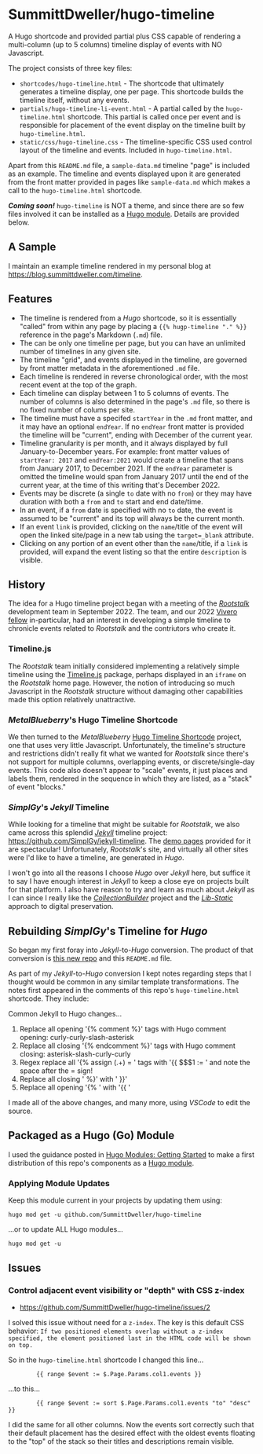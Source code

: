 # SummittDweller/hugo-timeline

A Hugo shortcode and provided partial plus CSS capable of rendering a multi-column (up to 5 columns) timeline display of events with NO Javascript.

The project consists of three key files:

  - `shortcodes/hugo-timeline.html` - The shortcode that ultimately generates a timeline display, one per page.  This shortcode builds the timeline itself, without any events. 
  - `partials/hugo-timeline-li-event.html` - A partial called by the `hugo-timeline.html` shortcode.  This partial is called once per event and is responsible for placement of the event display on the timeline built by `hugo-timeline.html`. 
  - `static/css/hugo-timeline.css` - The timeline-specific CSS used control layout of the timeline and events.  Included in `hugo-timeline.html`.

Apart from this `README.md` file, a `sample-data.md` timeline "page" is included as an example.  The timeline and events displayed upon it are generated from the front matter provided in pages like `sample-data.md` which makes a call to the `hugo-timeline.html` shortcode.  

*__Coming soon!__* `hugo-timeline` is NOT a theme, and since there are so few files involved it can be installed as a [Hugo module](https://gohugo.io/hugo-modules/).  Details are provided below.

## A Sample

I maintain an example timeline rendered in my personal blog at https://blog.summittdweller.com/timeline. 

## Features

  - The timeline is rendered from a _Hugo_ shortcode, so it is essentially "called" from within any page by placing a `{{% hugp-timeline "." %}}` reference in the page's Markdown (`.md`) file.
  - The can be only one timeline per page, but you can have an unlimited number of timelines in any given site.
  - The timeline "grid", and events displayed in the timeline, are governed by front matter metadata in the aforementioned `.md` file.
  - Each timeline is rendered in reverse chronological order, with the most recent event at the top of the graph.
  - Each timeline can display between 1 to 5 columns of events.  The number of columns is also determined in the page's `.md` file, so there is no fixed number of colums per site.
  - The timeline must have a specifed `startYear` in the `.md` front matter, and it may have an optional `endYear`.  If no `endYear` front matter is provided the timeline will be "current", ending with December of the current year. 
  - Timeline granularity is per month, and it always displayed by full January-to-December years. For example: front matter values of `startYear: 2017` and `endYear:2021` would create a timeline that spans from January 2017, to December 2021.  If the `endYear` parameter is omitted the timeline would span from January 2017 until the end of the current year, at the time of this writing that's December 2022.  
  - Events may be discrete (a single `to` date with no `from`) or they may have duration with both a `from` and `to` start and end date/time.  
  - In an event, if a `from` date is specified with no `to` date, the event is assumed to be "current" and its top will always be the current month.
  - If an event `link` is provided, clicking on the `name`/title of the event will open the linked site/page in a new tab using the `target=_blank` attribute. 
  - Clicking on any portion of an event other than the `name`/title, if a `link` is provided, will expand the event listing so that the entire `description` is visible.

## History

The idea for a Hugo timeline project began with a meeting of the [_Rootstalk_](https://rootstalk.grinnell.edu) development team in September 2022.  The team, and our 2022 [Vivero fellow](https://www.grinnell.edu/academics/centers-programs/ctla/dlac/vivero) in-particular, had an interest in developing a simple timeline to chronicle events related to _Rootstalk_ and the contriutors who create it.

### Timeline.js

The _Rootstalk_ team initially considered implementing a relatively simple timeline using the [Timeline.js](https://timeline.knightlab.com/) package, perhaps displayed in an `iframe` on the _Rootstalk_ home page.  However, the notion of introducing so much Javascript in the _Rootstalk_ structure without damaging other capabilities made this option relatively unattractive.

### _MetalBlueberry_'s Hugo Timeline Shortcode

We then turned to the _MetalBlueberry_ [Hugo Timeline Shortcode](https://metalblueberry.github.io/post/howto/2021-02-28_hugo_timeline_shortcode/) project, one that uses very little Javascript.  Unfortunately, the timeline's structure and restrictions didn't really fit what we wanted for _Rootstalk_ since there's not support for multiple columns, overlapping events, or discrete/single-day events.  This code also doesn't appear to "scale" events, it just places and labels them, rendered in the sequence in which they are listed, as a "stack" of event "blocks."   

### _SimplGy_'s _Jekyll_ Timeline

While looking for a timeline that might be suitable for _Rootstalk_, we also came across this splendid [_Jekyll_](https://jekyllrb.com/) timeline project: https://github.com/SimplGy/jekyll-timeline.  The [demo pages](http://www.simple.gy/jekyll-timeline/) provided for it are spectacular!  Unfortunately, _Rootstalk_'s site, and virtually all other sites were I'd like to have a timeline, are generated in _Hugo_. 

I won't go into all the reasons I choose _Hugo_ over _Jekyll_ here, but suffice it to say I have enough interest in _Jekyll_ to keep a close eye on projects built for that platform.  I also have reason to try and learn as much about _Jekyll_ as I can since I really like the [_CollectionBuilder_](https://collectionbuilder.github.io/) project and the [_Lib-Static_](https://lib-static.github.io/) approach to digital preservation.

## Rebuilding _SimplGy_'s Timeline for _Hugo_

So began my first foray into _Jekyll_-to-_Hugo_ conversion.  The product of that conversion is [this new repo](https://github.com/SummittDweller/hugo-timeline) and this `README.md` file.

As part of my _Jekyll_-to-_Hugo_ conversion I kept notes regarding steps that I thought would be common in any similar template transformations.  The notes first appeared in the comments of this repo's `hugo-timeline.html` shortcode.  They include:

Common Jekyll to Hugo changes... 
1) Replace all opening '{% comment %}' tags with Hugo comment opening: curly-curly-slash-asterisk   
2) Replace all closing '{% endcomment %}' tags with Hugo comment closing: asterisk-slash-curly-curly  
3) Regex replace all '\{% assign (.+) = ' tags with '{{ $$$1 := ' and note the space after the = sign!
4) Replace all closing ' %}' with ' }}'
5) Replace all opening '{% ' with '{{ '

I made all of the above changes, and many more, using _VSCode_ to edit the source.

## Packaged as a Hugo (Go) Module

I used the guidance posted in [Hugo Modules: Getting Started](https://scripter.co/hugo-modules-getting-started/) to make a first distribution of this repo's components as a [Hugo module](https://gohugo.io/hugo-modules/).

### Applying Module Updates

Keep this module current in your projects by updating them using:

```
hugo mod get -u github.com/SummittDweller/hugo-timeline
```
...or to update ALL Hugo modules...

```
hugo mod get -u 
```

## Issues

### Control adjacent event visibility or "depth" with CSS z-index
- https://github.com/SummittDweller/hugo-timeline/issues/2

I solved this issue without need for a `z-index`.  The key is this default CSS behavior: `If two positioned elements overlap without a z-index specified, the element positioned last in the HTML code will be shown on top. `

So in the `hugo-timeline.html` shortcode I changed this line...

```
        {{ range $event := $.Page.Params.col1.events }}
```
...to this...

```
        {{ range $event := sort $.Page.Params.col1.events "to" "desc" }}
```

I did the same for all other columns.  Now the events sort correctly such that their default placement has the desired effect with the oldest events floating to the "top" of the stack so their titles and descriptions remain visible.
